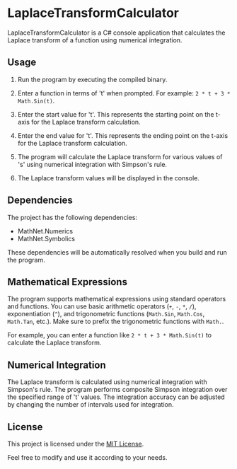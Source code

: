 # LaplaceTransformCalculator

LaplaceTransformCalculator is a C# console application that calculates the Laplace transform of a function using numerical integration.

## Usage

1. Run the program by executing the compiled binary.

2. Enter a function in terms of 't' when prompted. For example: `2 * t + 3 * Math.Sin(t)`.

3. Enter the start value for 't'. This represents the starting point on the t-axis for the Laplace transform calculation.

4. Enter the end value for 't'. This represents the ending point on the t-axis for the Laplace transform calculation.

5. The program will calculate the Laplace transform for various values of 's' using numerical integration with Simpson's rule.

6. The Laplace transform values will be displayed in the console.

## Dependencies

The project has the following dependencies:

- MathNet.Numerics
- MathNet.Symbolics

These dependencies will be automatically resolved when you build and run the program.

## Mathematical Expressions

The program supports mathematical expressions using standard operators and functions. You can use basic arithmetic operators (`+`, `-`, `*`, `/`), exponentiation (`^`), and trigonometric functions (`Math.Sin`, `Math.Cos`, `Math.Tan`, etc.). Make sure to prefix the trigonometric functions with `Math.`.

For example, you can enter a function like `2 * t + 3 * Math.Sin(t)` to calculate the Laplace transform.

## Numerical Integration

The Laplace transform is calculated using numerical integration with Simpson's rule. The program performs composite Simpson integration over the specified range of 't' values. The integration accuracy can be adjusted by changing the number of intervals used for integration.

## License

This project is licensed under the [MIT License](LICENSE).

Feel free to modify and use it according to your needs.

